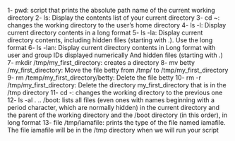 1- pwd: script that prints the absolute path name of the current working directory
2- ls: Display the contents list of your current directory
3- cd ~: changes the working directory to the user’s home directory
4- ls -l: Display current directory contents in a long format
5- ls -la: Display current directory contents, including hidden files (starting with .). Use the long format
6- ls -lan: Display current directory contents in Long format with user and group IDs displayed numerically And hidden files (starting with .)
7- mkdir /tmp/my_first_directory: creates a directory
8- mv betty /my_first_directory: Move the file betty from /tmp/ to /tmp/my_first_directory
9- rm /temp/my_first_directory/betty: Delete the file betty
10- rm -r /tmp/my_first_directory: Delete the directory my_first_directory that is in the /tmp directory
11- cd -: changes the working directory to the previous one
12- ls -al . .. /boot: lists all files (even ones with names beginning with a period character, which are normally hidden) in the current directory and the parent of the working directory and the /boot directory (in this order), in long format
13- file /tmp/iamafile: prints the type of the file named iamafile. The file iamafile will be in the /tmp directory when we will run your script
